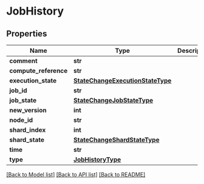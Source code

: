 # JobHistory

## Properties
Name | Type | Description | Notes
------------ | ------------- | ------------- | -------------
**comment** | **str** |  | [optional] 
**compute_reference** | **str** |  | [optional] 
**execution_state** | [**StateChangeExecutionStateType**](StateChangeExecutionStateType.md) |  | [optional] 
**job_id** | **str** |  | [optional] 
**job_state** | [**StateChangeJobStateType**](StateChangeJobStateType.md) |  | [optional] 
**new_version** | **int** |  | [optional] 
**node_id** | **str** |  | [optional] 
**shard_index** | **int** |  | [optional] 
**shard_state** | [**StateChangeShardStateType**](StateChangeShardStateType.md) |  | [optional] 
**time** | **str** |  | [optional] 
**type** | [**JobHistoryType**](JobHistoryType.md) |  | [optional] 

[[Back to Model list]](../README.md#documentation-for-models) [[Back to API list]](../README.md#documentation-for-api-endpoints) [[Back to README]](../README.md)


